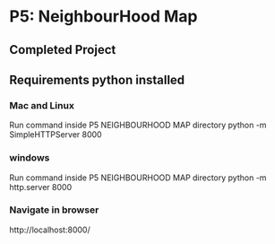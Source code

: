 # P5: NeighbourHood Map

## Completed Project





## Requirements python installed
### Mac and Linux
Run command inside P5 NEIGHBOURHOOD MAP directory
    python -m SimpleHTTPServer 8000

### windows
Run command inside P5 NEIGHBOURHOOD MAP directory
    python -m http.server 8000

### Navigate in browser
http://localhost:8000/